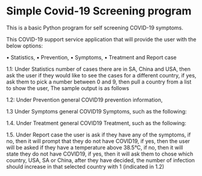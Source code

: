 # Simple Covid-19 Screening program
This is a basic Python program for self screening COVID-19 symptoms.

 This COVID-19 support service application that will provide the user with the below options:
 
• Statistics,
• Prevention,
• Symptoms,
• Treatment and Report case

1.1: Under Statistics number of cases there are in SA, China and USA, then ask the user if they would like to see the cases for 
a different country, if yes, ask them to pick a number between 0 and 9, then pull a country from a list to show the user, The 
sample output is as follows

1.2: Under Prevention general COVID19 prevention information, 

1.3 Under Symptoms general COVID19 Symptoms, such as the following:

1.4. Under Treatment general COVID19 Treatment, such as the following:

1.5. Under Report case the user is ask if they have any of the symptoms, if no, then it will prompt that they do not have COVID19, if yes, then the user will be asked
if they have a temperature above 38.5°C, if no, then it will state they do not have COVID19, if yes, then it will ask them to chose which
country, USA, SA or China, after they have decided, the number of infection should increase in that selected country with 1 (indicated in 
1.2)
